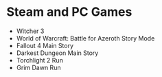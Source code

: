 # Steam and PC Games
- Witcher 3
- World of Warcraft: Battle for Azeroth Story Mode
- Fallout 4 Main Story
- Darkest Dungeon Main Story
- Torchlight 2 Run
- Grim Dawn Run